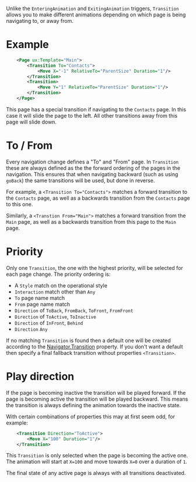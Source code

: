 Unlike the `EnteringAnimation` and `ExitingAnimation` triggers, `Transition` allows you to make different animations depending on which page is being navigating to, or away from.

# Example
```xml
	<Page ux:Template="Main">
		<Transition To="Contacts">
			<Move X="-1" RelativeTo="ParentSize" Duration="1"/>
		</Transition>
		<Transition>
			<Move Y="1" RelativeTo="ParentSize" Duration="1"/>
		</Transition>
	</Page>
```
This page has a special transition if navigating to the `Contacts` page. In this case it will slide the page to the left. All other transitions away from this page will slide down.

# To / From

Every navigation change defines a "To" and "From" page. In `Transition` these are always defined as the the forward ordering of the pages in the navigation. This ensures that when navigating backward (such as using `goBack`) the same transitions will be used, but done in reverse.

For example, a `<Transition To="Contacts">` matches a forward transition to the `Contacts` page, as well as a backwards transition from the `Contacts` page to this one.

Similarly, a `<Transtion From="Main">` matches a forward transition from the `Main` page, as well as a backwards transition from this page to the `Main` page.

# Priority

Only one `Transition`, the one with the highest priority, will be selected for each page change. The priority ordering is:

- A `Style` match on the operational style
- `Interaction` match other than `Any`
- `To` page name match
- `From` page name match
- `Direction` of `ToBack`, `FromBack`, `ToFront`, `FromFront`
- `Direction` of `ToActive`, `ToInactive`
- `Direction` of `InFront`, `Behind`
- `Direction` `Any`

If no matching `Transition` is found then a default one will be created according to the [Navigator.Transition](api:fuse/controls/navigationcontrol/transition) property. If you don't want a default then specify a final fallback transition without properties `<Transition>`.

# Play direction

If the page is becoming inactive the transition will be played forward. If the page is becoming active the transition will be played backward. This means the transition is always defining the animation towards the inactive state.

With certain combinations of properties this may at first seem odd, for example:
```xml
	<Transition Direction="ToActive">
		<Move X="100" Duration="1"/>
	</Transition>
```
This `Transition` is only selected when the page is becoming the active one. The animation will start at `X=100` and move towards `X=0` over a duration of `1`.

The final state of any active page is always with all transitions deactivated.

